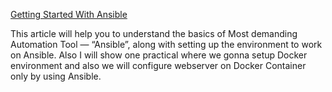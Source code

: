 [Getting Started With Ansible](https://medium.com/swlh/getting-started-with-ansible-ee31be8c6a75)

This article will help you to understand the basics of Most demanding Automation Tool — “Ansible”, along with setting up the environment to work on Ansible. Also I will show one practical where we gonna setup Docker environment and also we will configure webserver on Docker Container only by using Ansible.